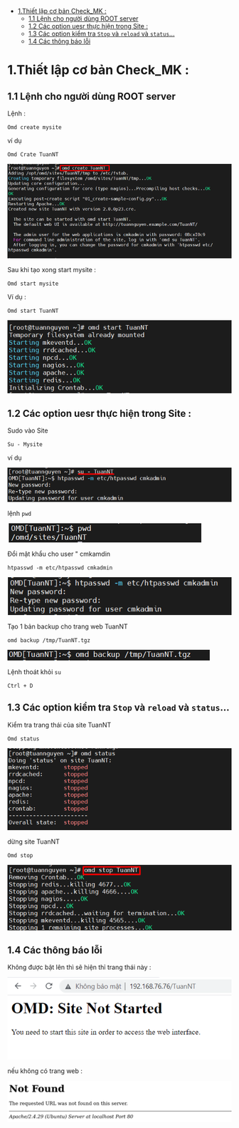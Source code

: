 

- [1.Thiết lập cơ bản Check_MK :](#1thiết-lập-cơ-bản-check_mk-)
  - [1.1 Lệnh cho người dùng ROOT server](#11-lệnh-cho-người-dùng-root-server)
  - [1.2 Các option uesr thực hiện trong Site :](#12-các-option-uesr-thực-hiện-trong-site-)
  - [1.3 Các option kiểm tra ``Stop`` và ``reload`` và ``status``...](#13-các-option-kiểm-tra-stop-và-reload-và-status)
  - [1.4 Các thông báo lỗi](#14-các-thông-báo-lỗi)

# 1.Thiết lập cơ bản Check_MK :

## 1.1 Lệnh cho người dùng ROOT server 

Lệnh :

```
Omd create mysite
```
ví dụ 

```
Omd Crate TuanNT
```
![](../image/MK_omd_2.png)

Sau khi tạo xong start mysite :

``` 
Omd start mysite
```
Ví dụ :

```
Omd start TuanNT
```
![](../image/MK_omd_3.png)

## 1.2 Các option uesr thực hiện trong Site :

Sudo vào Site 

```
Su - Mysite
```
ví dụ 

![](../image/MK_omd_4.png)

lệnh ``pwd``

![](../image/MK_omd_5.png)

Đổi mật khẩu cho user " cmkamdin

```
htpasswd -m etc/htpasswd cmkadmin
```

![](../image/MK_omd_6.png)

Tạo 1 bản backup cho trang web TuanNT

```
omd backup /tmp/TuanNT.tgz
```
![](../image/MK_omd_7.png)


Lệnh thoát khỏi ``su``

```
Ctrl + D
```

## 1.3 Các option kiểm tra ``Stop`` và ``reload`` và ``status``... 

Kiểm tra trang thái của site TuanNT

```
Omd status
```
![](../image/MK_omd_8.png)

dừng site TuanNT

```
Omd stop
```

![](../image/MK_omd_10.png)

## 1.4 Các thông báo lỗi 


Không được bật lên thì sẽ hiện thỉ trang thái này :

![](../image/MK_omd_11.png)

nếu không có trang web :

![](../image/MK_omd_12.png)

